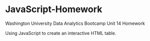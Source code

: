 # JavaScript-Homework
Washington University Data Analytics Bootcamp Unit 14 Homework

Using JavaScript to create an interactive HTML table.  
